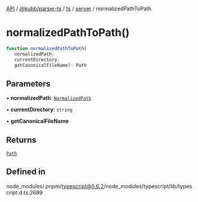 [API](../../../../../../../packages.md) / [@kubb/parser-ts](../../../../../index.md) / [ts](../../../index.md) / [server](../index.md) / normalizedPathToPath

# normalizedPathToPath()

```ts
function normalizedPathToPath(
   normalizedPath, 
   currentDirectory, 
   getCanonicalFileName): Path
```

## Parameters

• **normalizedPath**: [`NormalizedPath`](../type-aliases/NormalizedPath.md)

• **currentDirectory**: `string`

• **getCanonicalFileName**

## Returns

[`Path`](../../../type-aliases/Path.md)

## Defined in

node\_modules/.pnpm/typescript@5.6.2/node\_modules/typescript/lib/typescript.d.ts:2689
